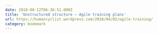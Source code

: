 ```yaml
---
date: 2018-08-12T06:36:51.000Z
title: 'Unstructured structure – Agile training plans'
url: https://humancyclist.wordpress.com/2018/04/02/agile-training/
category: bookmark
---
```

